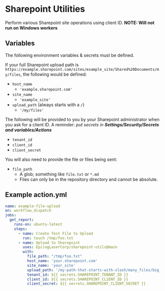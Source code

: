 # Sharepoint Utilities

Perform various Sharepoint site operations using client ID.
**NOTE: Will not run on Windows workers**

## Variables
The following environment variables & secrets must be defined.

If your full Sharepoint upload path is `https://example.sharepoint.com/sites/example_site/Shared%20Documents/my/files`, the following would be defined:

* `host_name`
  * `'example.sharepoint.com'`
* `site_name`
  * `'example_site'`
* `upload_path` (always starts with a `/`)
  * `'/my/files'`


The following will be provided to you by your Sharepoint administrator when you ask for a client ID. A reminder: _put secrets in **Settings/Security/Secrets and variables/Actions**_

* `tenant_id`
* `client_id`
* `client_secret`

You will also need to provide the file or files being sent:

* `file_path`
  * A glob; something like `file.txt` or `*.md`
  * Files can only be in the repository directory and cannot be absolute.

## Example action.yml

```yml
name: example-file-upload
on: workflow_dispatch
jobs:
  get_report:
    runs-on: ubuntu-latest
    steps:
      - name: Create Test File to Upload
        run: touch /tmp/foo.txt
      - name: Upload to Sharepoint
        uses: EpilogLaserCorp/sharepoint-utils@main
        with:
          file_path: "/tmp/foo.txt"
          host_name: 'your.sharepoint.com'
          site_name: 'your_site'
          upload_path: '/my-path-that-starts-with-slash/many_files/big_path/'
          tenant_id: ${{ secrets.SHAREPOINT_TENANT_ID }}
          client_id: ${{ secrets.SHAREPOINT_CLIENT_ID }}
          client_secret: ${{ secrets.SHAREPOINT_CLIENT_SECRET }}
```
